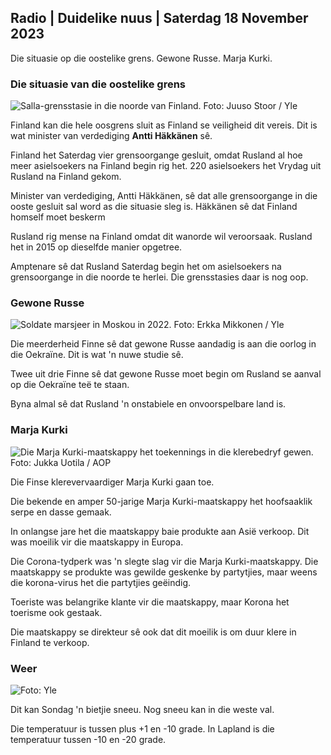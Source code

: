 ## Radio \| Duidelike nuus \| Saterdag 18 November 2023

Die situasie op die oostelike grens. Gewone Russe. Marja Kurki.

### Die situasie van die oostelike grens

![Salla-grensstasie in die noorde van Finland. Foto: Juuso Stoor / Yle](https://images.cdn.yle.fi/image/upload/c_crop,h_3033,w_5392,x_0,y_144/ar_1.7777777777777777,c_fill,g_faces,h_1270,0d_pr.q_auto:eco/f_auto/fl_lossy/v1700230392/39-1202451655773834805e)

Finland kan die hele oosgrens sluit as Finland se veiligheid dit vereis. Dit is wat minister van verdediging **Antti Häkkänen** sê.

Finland het Saterdag vier grensoorgange gesluit, omdat Rusland al hoe meer asielsoekers na Finland begin rig het. 220 asielsoekers het Vrydag uit Rusland na Finland gekom.

Minister van verdediging, Antti Häkkänen, sê dat alle grensoorgange in die ooste gesluit sal word as die situasie sleg is. Häkkänen sê dat Finland homself moet beskerm

Rusland rig mense na Finland omdat dit wanorde wil veroorsaak. Rusland het in 2015 op dieselfde manier opgetree.

Amptenare sê dat Rusland Saterdag begin het om asielsoekers na grensoorgange in die noorde te herlei. Die grensstasies daar is nog oop.

### Gewone Russe

![Soldate marsjeer in Moskou in 2022. Foto: Erkka Mikkonen / Yle](https://images.cdn.yle.fi/image/upload/c_crop,h_2250,w_4000,x_0,y_620/ar_1.77777777777,facc77,7777,facc77,h_675,w_1200/dpr_1.0/q_auto:eco/f_auto/fl_lossy/v1652081791/39-9521386278c4035763b)

Die meerderheid Finne sê dat gewone Russe aandadig is aan die oorlog in die Oekraïne. Dit is wat 'n nuwe studie sê.

Twee uit drie Finne sê dat gewone Russe moet begin om Rusland se aanval op die Oekraïne teë te staan.

Byna almal sê dat Rusland 'n onstabiele en onvoorspelbare land is.

### Marja Kurki

![Die Marja Kurki-maatskappy het toekennings in die klerebedryf gewen. Foto: Jukka Uotila / AOP](https://images.cdn.yle.fi/image/upload/c_crop,h_2089,w_3715,x_1,y_0/ar_1.7777777777777777,c_fill,g_faces,h_675,w.pr/0_1rq_auto:eco/f_auto/fl_lossy/v1700215518/39-120216565573a69289c3)

Die Finse klerevervaardiger Marja Kurki gaan toe.

Die bekende en amper 50-jarige Marja Kurki-maatskappy het hoofsaaklik serpe en dasse gemaak.

In onlangse jare het die maatskappy baie produkte aan Asië verkoop. Dit was moeilik vir die maatskappy in Europa.

Die Corona-tydperk was 'n slegte slag vir die Marja Kurki-maatskappy. Die maatskappy se produkte was gewilde geskenke by partytjies, maar weens die korona-virus het die partytjies geëindig.

Toeriste was belangrike klante vir die maatskappy, maar Korona het toerisme ook gestaak.

Die maatskappy se direkteur sê ook dat dit moeilik is om duur klere in Finland te verkoop.

### Weer

![ Foto: Yle](https://images.cdn.yle.fi/image/upload/c_crop,h_1080,w_1919,x_0,y_0/ar_1.7777777777777777,c_fill,g_faces,h_675,w_pr_auto1.0/1200.:eco/f_auto/fl_lossy/v1700323494/39-12028456558e083321cf)

Dit kan Sondag 'n bietjie sneeu. Nog sneeu kan in die weste val.

Die temperatuur is tussen plus +1 en -10 grade. In Lapland is die temperatuur tussen -10 en -20 grade.